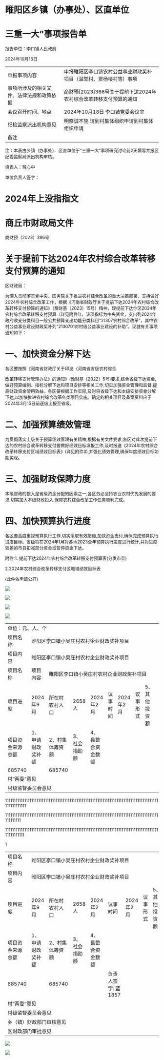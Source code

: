 # 睢阳区乡镇（办事处）、区直单位

# 三重一大”事项报告单

报告单位：李口镇人民政府

2024年10月16日

<table><tr><td>申报事项内容</td><td>申报睢阳区李口镇农村公益事业财政奖补项目（温堂村、贾杨楼村等）事项</td></tr><tr><td>事项所涉及的相关文件、法律法规和政策依据</td><td>商财预[2023]386号关于提前下达2024年农村综合改革转移支付预算的通知</td></tr><tr><td>会议召开时间、地点</td><td>2024年10月18日 李口镇党委会议室</td></tr><tr><td>纪检监察派出机构意见</td><td>明察诚不施 请到村集体组织申请到村集体组织申请</td></tr><tr><td>备注</td><td></td></tr></table>

注：本表由乡镇（办事处）、区直单位于“三重一大”事项研究讨论前2天填写并报区纪委监察局派出机构审核。

填表人：蒋心中

单位负责人签字：

# 2024年上没指指文

# 商丘市财政局文件

商财预（2023）386号

# 关于提前下达2024年农村综合改革转移支付预算的通知

区财政局：

为深入贯彻落实党中央、国务院关于推进农村综合改革的重大决策部署，支持做好2024年农村综合改革工作，根据《河南省财政厅关于提前下达2024年农村综合改革转移支付预算的通知》（豫财基〔2023〕15号）精神，现提前下达你区2024年农村综合改革转移支付预算（详见附件1）。该项指标为中央资金，支出列2024年政府收支分类科目一般公共预算支出功能分类科目“21307农村综合改革”，其中农村公益事业建设财政奖补列“2130701对村级公益事业建设的补助”。现就有关事项通知如下：

# 一、加快资金分解下达

各区要按照《河南省财政厅关于印发〈河南省省级农村综合

改革转移支付管理办法》的通知》(豫财基〔2022〕5号)要求,结合省级下达资金,做好预算编制、指标分解下达和项目安排等相关工作,切实加强资金管理和监督,提高财政资金使用效益。各区要根据工作实际,及时将省级下达和本级安排资金分解下达,以加快推进农村综合改革各类项目实施。确定的相关项目及备案资料应于2024年3月15日前逐级上报至省级。

# 二、加强预算绩效管理

为贯彻落实上级关于预算绩效管理有关精神,根据有关文件要求,各区对此次提前下达的农村综合改革转移支付要做好绩效目标填报工作,及时报送《2024年农村综合改革转移支付区域绩效目标表》(详见附件3),并强化绩效管理,确保年度绩效目标如期实现。

# 三、加强财政保障力度

本级财政的投入是省级资金分配的因素之一,各区务必坚持农业农村优先发展的要求,切实加大本级财政投入,保障农村综合改革工作任务顺利完成。

# 四、加快预算执行进度

各区要高度重视预算执行工作,切实采取有效措施,加快资金支付,确保完成预算执行进度目标。省级将在2024年1月对各地2023全年预算执行进度进行统计,并对进度较差的市县扣减部分资金或暂停资金下达。

附件:1. 提前下达2024年农村综合改革转移支付预算表(分发市县)

2.2024年农村综合改革转移支付区城域绩效目标表

(此件依申请公开)

![](https://cdn-mineru.openxlab.org.cn/extract/f03b2eed-dde7-4163-a374-7b322c882d37/be4197e2f231f9e0d8da963df707ad50a304bfae5f96208385b6716ada8e1d4d.jpg)

![](https://cdn-mineru.openxlab.org.cn/extract/f03b2eed-dde7-4163-a374-7b322c882d37/fcaa29e66719fed862a37f39bf7b56a88ab3750b8f813dd2f4de1636d8859daf.jpg)

![](https://cdn-mineru.openxlab.org.cn/extract/f03b2eed-dde7-4163-a374-7b322c882d37/9c9fc075c55506afa544818c3489e0c7fc2dedf7cb470e1bfe38e7e9d637f698.jpg)

![](https://cdn-mineru.openxlab.org.cn/extract/f03b2eed-dde7-4163-a374-7b322c882d37/f176b0f1d02ee138fc3080109e52676264308ee6ec0189f73a176ec8bc2c8440.jpg)

<table><tr><td colspan="12">单位：元、人、个</td></tr><tr><td>项目名称</td><td colspan="11">睢阳区李口镇小吴庄村农村企业财政奖补项目</td></tr><tr><td>项目内容</td><td colspan="11">睢阳区李口镇小吴庄村农村企业财政奖补项目</td></tr><tr><td>项目名称</td><td>项目内容</td><td colspan="10">睢阳区李口镇小吴庄村农村企业财政奖补项目</td></tr><tr><td>项目进度</td><td>2024年9月</td><td>所在村农村人口</td><td>2658人</td><td>2024年2月</td><td>议事时间</td><td>2024年2月</td><td>议事形式</td><td>5、其他投资额</td><td></td><td></td><td></td></tr><tr><td>项目资金来源总额</td><td>1、申请财政奖补额</td><td>2、村集体筹资额</td><td>3、社会捐助额</td><td>4、县整合资金数额</td><td></td><td></td><td></td><td></td><td></td><td></td><td></td></tr><tr><td>685740</td><td></td><td>685740</td><td></td><td></td><td></td><td></td><td></td><td></td><td></td><td></td><td></td></tr><tr><td colspan="12">村“两委”意见</td></tr><tr><td colspan="12">村级监督委员会意见</td></tr></table>

1111111111111111111111111111111111111111111111111111111111111111111111111111111111111111111111111111

1111111111111111111111111111111111111111111111111111111111111111111111111111111111111111111111111

111111111111111111111111111111111111111111111111111111111111111111111111111111111111111111111111111

1  

<table><tr><td>项目名称</td><td colspan="11">睢阳区李口镇小吴庄村农村企业财政奖补项目</td></tr><tr><td>项目内容</td><td colspan="11">睢阳区李口镇小吴庄村农村企业财政奖补项目</td></tr><tr><td>项目进度</td><td>2024年9月</td><td>所在村农村人口</td><td>2658人</td><td>2024年2月</td><td>议事时间</td><td>2024年2月</td><td>议事形式</td><td>5、其他投资额</td><td></td><td></td><td></td></tr><tr><td>项目资金来源总额</td><td>1、申请财政奖补额</td><td>2、村集体筹资额</td><td>3、社会捐助额</td><td>4、县整合资金数额</td><td></td><td></td><td></td><td></td><td></td><td></td><td></td></tr><tr><td>685740</td><td></td><td>685740</td><td></td><td></td><td>负责人签字: 蓝 1857</td><td></td><td></td><td></td><td></td><td></td><td></td></tr><tr><td colspan="12">村“两委”意见</td></tr><tr><td colspan="11">村级监督委员会意见</td><td></td></tr><tr><td colspan="12">乡（镇）财政部门审核意见</td></tr><tr><td colspan="12">区财政部门审批意见</td></tr></table>

![](https://cdn-mineru.openxlab.org.cn/extract/f03b2eed-dde7-4163-a374-7b322c882d37/c77cdac1c5a9a62aaba7dd8fcf5b5fa6b72ac5f33ce08c8427bd0cf4ab9d3cbf.jpg)

![](https://cdn-mineru.openxlab.org.cn/extract/f03b2eed-dde7-4163-a374-7b322c882d37/80b81706a9b63acd8aea0c141394e4865afa0c045e6103c299f886f1d650a194.jpg)